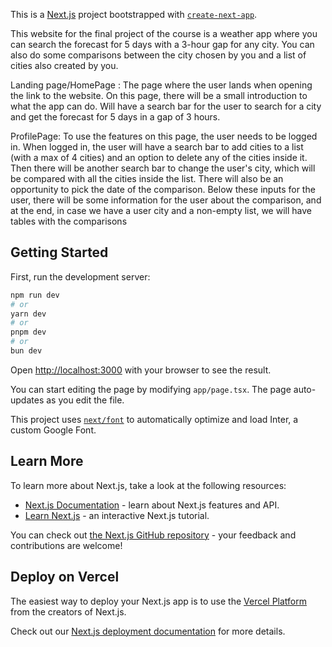 This is a [Next.js](https://nextjs.org/) project bootstrapped with [`create-next-app`](https://github.com/vercel/next.js/tree/canary/packages/create-next-app).

This website for the final project of the course is a weather app where you can search the forecast for 5 days with a 3-hour gap for any city. You can also do some comparisons between the city chosen by you and a list of cities also created by you.

Landing page/HomePage : The page where the user lands when opening the link to the website. On this page, there will be a small introduction to what the app can do. Will have a search bar for the user to search for a city and get the forecast for 5 days in a gap of 3 hours.

ProfilePage: To use the features on this page, the user needs to be logged in. When logged in, the user will have a search bar to add cities to a list (with a max of 4 cities) and an option to delete any of the cities inside it. Then there will be another search bar to change the user's city, which will be compared with all the cities inside the list. There will also be an opportunity to pick the date of the comparison. Below these inputs for the user, there will be some information for the user about the comparison, and at the end, in case we have a user city and a non-empty list, we will have tables with the comparisons



## Getting Started

First, run the development server:

```bash
npm run dev
# or
yarn dev
# or
pnpm dev
# or
bun dev
```

Open [http://localhost:3000](http://localhost:3000) with your browser to see the result.

You can start editing the page by modifying `app/page.tsx`. The page auto-updates as you edit the file.

This project uses [`next/font`](https://nextjs.org/docs/basic-features/font-optimization) to automatically optimize and load Inter, a custom Google Font.

## Learn More

To learn more about Next.js, take a look at the following resources:

- [Next.js Documentation](https://nextjs.org/docs) - learn about Next.js features and API.
- [Learn Next.js](https://nextjs.org/learn) - an interactive Next.js tutorial.

You can check out [the Next.js GitHub repository](https://github.com/vercel/next.js/) - your feedback and contributions are welcome!

## Deploy on Vercel

The easiest way to deploy your Next.js app is to use the [Vercel Platform](https://vercel.com/new?utm_medium=default-template&filter=next.js&utm_source=create-next-app&utm_campaign=create-next-app-readme) from the creators of Next.js.

Check out our [Next.js deployment documentation](https://nextjs.org/docs/deployment) for more details.
